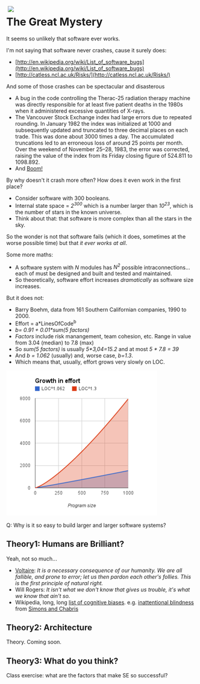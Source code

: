 <img align=right width=500
     src="http://oversoul.artix.com/images/promo/Leatherface1-Shadow-N-M-Vet1.png">

# The Great Mystery

It seems so unlikely that software ever works.

I'm not saying that software never crashes, cause it surely does:

+ [http://en.wikipedia.org/wiki/List_of_software_bugs](http://en.wikipedia.org/wiki/List_of_software_bugs)
+ [http://catless.ncl.ac.uk/Risks/](http://catless.ncl.ac.uk/Risks/)

And some of those crashes can be  spectacular and disasterous

+ A bug in the code controlling the Therac-25 radiation therapy machine was directly responsible for at least five patient deaths in the 1980s when it administered excessive quantities of X-rays.
+ The Vancouver Stock Exchange index had large errors due to repeated rounding. In January 1982 the index was initialized at 1000 and subsequently updated and truncated to three decimal places on each trade. This was done about 3000 times a day. The accumulated truncations led to an erroneous loss of around 25 points per month. Over the weekend of November 25–28, 1983, the error was corrected, raising the value of the index from its Friday closing figure of 524.811 to 1098.892.
+ And [Boom!](https://www.youtube.com/watch?v=gp_D8r-2hwk)

By why doesn't it crash more often? How does it even work in the first place?

+ Consider software with 300 booleans.
+ Internal state space = _2<sup>300</sup>_ which is a number larger than
  _10<sup>23</sup>_, which is the number of stars in the known universe.
+ Think about that: that software is more complex than all the stars in the sky.

So the wonder is not that software fails (which it does, sometimes
at the worse possible time) but that _it ever works at all_. 

Some more maths:

+ A software system with _N_ modules has _N<sup>2</sup>_ possible intraconnections...
  each of must be designed and built and tested and maintained.
+ So theoretically, software effort increases _dramatically_ as software size increases.

But it does not:

+ Barry Boehm, data from 161 Southern Californian companies, 1990 to 2000.
+ Effort = a*LinesOfCode<sup>b</sup>
+ <em>b= 0.91 + 0.01*sum(5 factors)</em>
+ _Factors_ include risk manangement, team cohesion, etc. Range in
  value from 3.04 (median) to 7.8 (max)
+ So _sum(5 factors)_ is usually <em>5*3,04=15.2</em> and at most _5 * 7.8 = 39_ 
+ And _b = 1.062_ (usually) and, worse case, _b=1.3_.
+ Which means that, usually, effort grows very slowly on LOC.

<img width=400 src="/_img/effortVSLoc.png">

Q: Why is it so easy to build larger and larger software systems?

## Theory1: Humans are Brilliant?

Yeah, not so much...

+ [Voltaire](http://en.wikipedia.org/wiki/Voltaire):
  _It is a necessary consequence of our humanity. We are all fallible, and prone to error; let us then pardon each other's follies. This is the first principle of natural right._
+ Will Rogers: _It isn't what we don't know that gives us trouble, it's what we know that ain't so._
+ Wikipedia, long, long [list of cognitive biases](http://en.wikipedia.org/wiki/List_of_cognitive_biases). e.g.
  [inattentional blindness](https://www.youtube.com/watch?v=vJG698U2Mvo)
  from [Simons and Chabris](http://goo.gl/bgHzrn)

## Theory2: Architecture

Theory. Coming soon.

## Theory3: What do you think?

Class exercise: what are the factors that make SE so successful?
